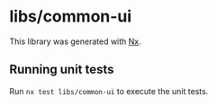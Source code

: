 # libs/common-ui

This library was generated with [Nx](https://nx.dev).

## Running unit tests

Run `nx test libs/common-ui` to execute the unit tests.
